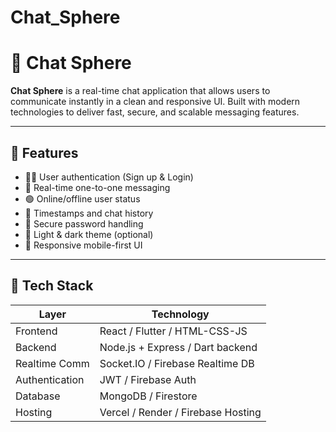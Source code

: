 # Chat_Sphere
# 💬 Chat Sphere

**Chat Sphere** is a real-time chat application that allows users to communicate instantly in a clean and responsive UI. Built with modern technologies to deliver fast, secure, and scalable messaging features.

---

## 🚀 Features

- 🧑‍💼 User authentication (Sign up & Login)
- 🧵 Real-time one-to-one messaging
- 🟢 Online/offline user status
- 📅 Timestamps and chat history
- 🔐 Secure password handling
- 🌙 Light & dark theme (optional)
- 📱 Responsive mobile-first UI

---

## 🧰 Tech Stack

| Layer         | Technology                        |
|---------------|-----------------------------------|
| Frontend      | React / Flutter / HTML-CSS-JS     |
| Backend       | Node.js + Express / Dart backend  |
| Realtime Comm | Socket.IO / Firebase Realtime DB  |
| Authentication| JWT / Firebase Auth               |
| Database      | MongoDB / Firestore               |
| Hosting       | Vercel / Render / Firebase Hosting|
